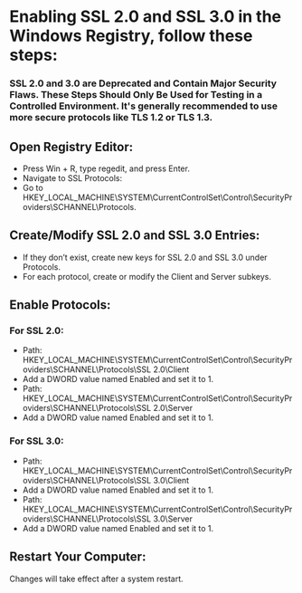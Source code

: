 # Enabling SSL 2.0 and SSL 3.0 in the Windows Registry, follow these steps:
### SSL 2.0 and 3.0 are Deprecated and Contain Major Security Flaws. These Steps Should Only Be Used for Testing in a Controlled Environment. It's generally recommended to use more secure protocols like TLS 1.2 or TLS 1.3.

## Open Registry Editor:
- Press Win + R, type regedit, and press Enter.
- Navigate to SSL Protocols:
- Go to HKEY_LOCAL_MACHINE\SYSTEM\CurrentControlSet\Control\SecurityProviders\SCHANNEL\Protocols.

## Create/Modify SSL 2.0 and SSL 3.0 Entries:
- If they don’t exist, create new keys for SSL 2.0 and SSL 3.0 under Protocols.
- For each protocol, create or modify the Client and Server subkeys.

## Enable Protocols:

### For SSL 2.0:
- Path: HKEY_LOCAL_MACHINE\SYSTEM\CurrentControlSet\Control\SecurityProviders\SCHANNEL\Protocols\SSL 2.0\Client
- Add a DWORD value named Enabled and set it to 1.
- Path: HKEY_LOCAL_MACHINE\SYSTEM\CurrentControlSet\Control\SecurityProviders\SCHANNEL\Protocols\SSL 2.0\Server
- Add a DWORD value named Enabled and set it to 1.

### For SSL 3.0:

- Path: HKEY_LOCAL_MACHINE\SYSTEM\CurrentControlSet\Control\SecurityProviders\SCHANNEL\Protocols\SSL 3.0\Client
- Add a DWORD value named Enabled and set it to 1.
- Path: HKEY_LOCAL_MACHINE\SYSTEM\CurrentControlSet\Control\SecurityProviders\SCHANNEL\Protocols\SSL 3.0\Server
- Add a DWORD value named Enabled and set it to 1.

## Restart Your Computer:
Changes will take effect after a system restart.

